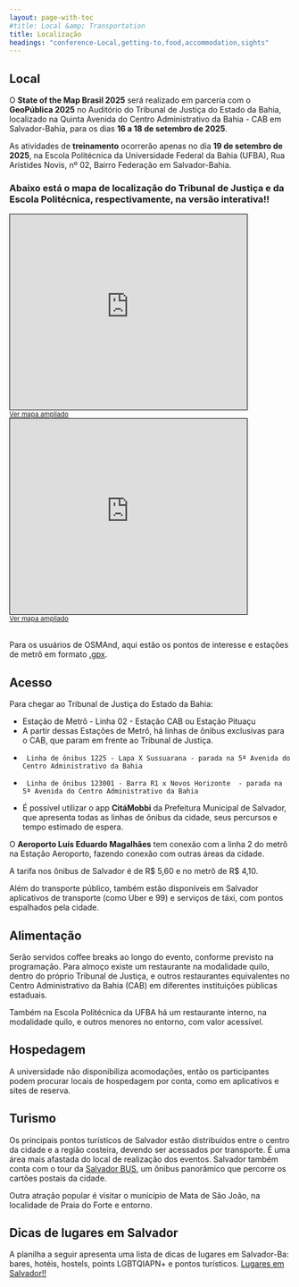 ```yaml
---
layout: page-with-toc
#title: Local &amp; Transportation
title: Localização
headings: "conference-Local,getting-to,food,accommodation,sights"
---
```


<h2 class='space-bottom1' id='conference-Local'>Local</h2>

O **State of the Map Brasil 2025** será realizado em parceria com o **GeoPública 2025** no Auditório do Tribunal de Justiça do Estado da Bahia, localizado na Quinta Avenida do Centro Administrativo da Bahia - CAB em Salvador-Bahia, para os dias **16 a 18 de setembro de 2025**.

As atividades de **treinamento** ocorrerão apenas no dia **19 de setembro de 2025**, na Escola Politécnica da Universidade Federal da Bahia (UFBA), Rua Aristides Novis, nº 02, Bairro Federação em Salvador-Bahia.

### Abaixo está o mapa de localização do Tribunal de Justiça e da Escola Politécnica, respectivamente, na versão interativa!!

<!-- <a href="https://sotm-br.github.io/2025/venue/map" rel="Clique para conferir o mapa interativo!!">![Clique para conferir o mapa interativo!!](https://sotm-br.github.io/2025/venue/snapshot.PNG)</a> -->

<iframe width="425" height="350" src="https://www.openstreetmap.org/export/embed.html?bbox=-38.43183866183021%2C-12.94807540233661%2C-38.429438084761884%2C-12.946368448025144&amp;layer=mapnik" style="border: 1px solid black"></iframe><br/><small><a href="https://www.openstreetmap.org/?#map=19/-12.947222/-38.430638" target="_blank" rel="noreferrer noopener">Ver mapa ampliado</a></small>

<iframe width="425" height="350" src="https://www.openstreetmap.org/export/embed.html?bbox=-38.511580824852%2C-13.000470328786564%2C-38.50918024778367%2C-12.998763734049108&amp;layer=mapnik" style="border: 1px solid black"></iframe><br/><small><a href="https://www.openstreetmap.org/?#map=19/-12.999617/-38.510381" target="_blank" rel="noreferrer noopener">Ver mapa ampliado</a></small>

<br>Para os usuários de OSMAnd, aqui estão os pontos de interesse e estações de metrô em formato [.gpx](https://raw.githubusercontent.com/sotm-br/2025/main/venue/sotm_brasil_2025.gpx).<br>

<h2 class='space-bottom1' id='getting-to'>Acesso</h2>

Para chegar ao Tribunal de Justiça do Estado da Bahia:

- Estação de Metrô - Linha 02 - Estação CAB ou Estação Pituaçu
- A partir dessas Estações de Metrô, há linhas de ônibus exclusivas para o CAB, que param em frente ao Tribunal de Justiça.
-      Linha de ônibus 1225 - Lapa X Sussuarana - parada na 5ª Avenida do Centro Administrativo da Bahia
-      Linha de ônibus 123001 - Barra R1 x Novos Horizonte  - parada na 5ª Avenida do Centro Administrativo da Bahia
- É possível utilizar o app **CitáMobbi** da Prefeitura Municipal de Salvador, que apresenta todas as linhas de ônibus da cidade, seus percursos e tempo estimado de espera.

O **Aeroporto Luís Eduardo Magalhães** tem conexão com a linha 2 do metrô na Estação Aeroporto, fazendo conexão com outras áreas da cidade.

A tarifa nos ônibus de Salvador é de R$ 5,60 e no metrô de R$ 4,10.

Além do transporte público, também estão disponíveis em Salvador aplicativos de transporte (como Uber e 99) e serviços de táxi, com pontos espalhados pela cidade.

<h2 class='space-bottom1' id='food'>Alimentação</h2>

Serão servidos coffee breaks ao longo do evento, conforme previsto na programação.
Para almoço existe um restaurante na modalidade quilo, dentro do próprio Tribunal de Justiça, e outros restaurantes equivalentes no Centro Administrativo da Bahia (CAB) em diferentes instituições públicas estaduais.

Também na Escola Politécnica da UFBA há um restaurante interno, na modalidade quilo, e outros menores no entorno, com valor acessível.

<h2 class='space-bottom1' id='accommodation'>Hospedagem</h2>

A universidade não disponibiliza acomodações, então os participantes podem procurar locais de hospedagem por conta, como em aplicativos e sites de reserva.

<h2 class='space-bottom1' id='sights'>Turismo</h2>

Os principais pontos turísticos de Salvador estão distribuídos entre o centro da cidade e a região costeira, devendo ser acessados por transporte. É uma área mais afastada do local de realização dos eventos.
Salvador também conta com o tour da [Salvador BUS](https://salvadorbus.com.br/), um ônibus panorâmico que percorre os cartões postais da cidade.

Outra atração popular é visitar o município de Mata de São João, na localidade de Praia do Forte e entorno.

<h2 class='space-bottom1' id='accommodation'>Dicas de lugares em Salvador</h2>

A planilha a seguir apresenta uma lista de dicas de lugares em Salvador-Ba: bares, hotéis, hostels, points LGBTQIAPN+ e pontos turísticos.
<a href="https://docs.google.com/spreadsheets/d/1PUnd7-9tDjtK0imxJxFktHtUZxA2ximg/edit?usp=drive_link&ouid=104542550302449854702&rtpof=true&sd=true;headers=false">Lugares em Salvador!!</a>

<!--

<script>
  document.addEventListener('DOMContentLoaded', function() {
    var map = L.map('map').setView([-12.946947/-38.432686], 13);
    L.control.scale().addTo(map);
    L.tileLayer('{{ site.map_tiles.url}}', {
      attribution: '{{ site.map_tiles.attribution }}',
      maxZoom: {{ site.map_tiles.maxZoom}}
    }).addTo(map);
    map.scrollWheelZoom.disable();
    L.marker([-12.946947/-38.432686], {icon: L.icon({
      iconUrl: "{{ "/img/logo/sotm_br-logo.svg" | prepend: site.baseurl }}",
      iconSize: [40, 40],
      iconAnchor: [20, 40]
    })}).bindPopup("<h3>Tribunal de Justiça do Estado da Bahia</h3><p>Local do Evento <a href='https://www.openstreetmap.org/way/1375080142' target='_blank'>Open location on osm.org</a>.</p><p>Mapa detalhado:<a href='https://sotm-br.github.io/2025/venue/map' target='_blank'>aqui!</a>.</p>").addTo(map);



  }, false);
</script>

 -->
